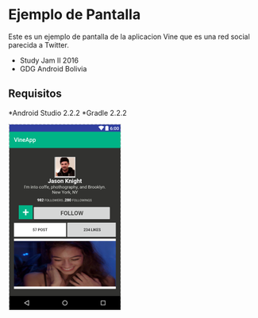 Ejemplo de Pantalla
===================================================
Este es un ejemplo de pantalla de la aplicacion Vine que es una red social parecida a Twitter.
* Study Jam II 2016
* GDG Android Bolivia

Requisitos
------------------
*Android Studio 2.2.2
*Gradle 2.2.2



![Demo Aplicacion](/img/Captura.png)